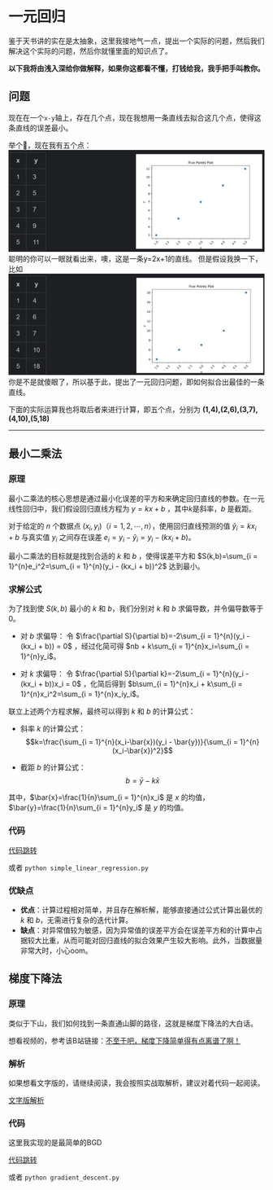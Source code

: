 # 一元回归

鉴于天书讲的实在是太抽象，这里我接地气一点，提出一个实际的问题，然后我们解决这个实际的问题，然后你就懂里面的知识点了。

**以下我将由浅入深给你做解释，如果你这都看不懂，打钱给我，我手把手叫教你。**

## 问题

现在在一个`x-y`轴上，存在几个点，现在我想用一条直线去拟合这几个点，使得这条直线的误差最小。

举个🌰，现在我有五个点：
![](./../../../../.README_images/10953150337500.png)
聪明的你可以一眼就看出来，噢，这是一条y=2x+1的直线。
但是假设我换一下，比如
![](./../../../../.README_images/10964134748300.png)
你是不是就傻眼了，所以基于此，提出了一元回归问题，即如何拟合出最佳的一条直线。

下面的实际运算我也将取后者来进行计算，即五个点，分别为
**(1,4),(2,6),(3,7),(4,10),(5,18)**

---

## 最小二乘法
### 原理
最小二乘法的核心思想是通过最小化误差的平方和来确定回归直线的参数。在一元线性回归中，我们假设回归直线方程为 $y = kx + b$
，其中$k$是斜率，$b$ 是截距。

对于给定的 $n$ 个数据点 $(x_i, y_i)$（$i = 1,2,\cdots,n$），使用回归直线预测的值 $\hat{y}_i=kx_i + b$ 与真实值 $y_i$
之间存在误差 $e_i=y_i - \hat{y}_i=y_i - (kx_i + b)$。

最小二乘法的目标就是找到合适的 $k$ 和 $b$
，使得误差平方和 $S(k,b)=\sum_{i = 1}^{n}e_i^2=\sum_{i = 1}^{n}(y_i - (kx_i + b))^2$ 达到最小。

### 求解公式
为了找到使 $S(k,b)$ 最小的 $k$ 和 $b$，我们分别对 $k$ 和 $b$ 求偏导数，并令偏导数等于 0。

- 对 $b$ 求偏导：
  令 $\frac{\partial S}{\partial b}=-2\sum_{i = 1}^{n}(y_i - (kx_i + b)) = 0$
  ，经过化简可得 $nb + k\sum_{i = 1}^{n}x_i=\sum_{i = 1}^{n}y_i$。


- 对 $k$ 求偏导：
  令 $\frac{\partial S}{\partial k}=-2\sum_{i = 1}^{n}(y_i - (kx_i + b))x_i = 0$
  ，化简后得到 $b\sum_{i = 1}^{n}x_i + k\sum_{i = 1}^{n}x_i^2=\sum_{i = 1}^{n}x_iy_i$。

联立上述两个方程求解，最终可以得到 $k$ 和 $b$ 的计算公式：

- 斜率 $k$ 的计算公式：
  $$k=\frac{\sum_{i = 1}^{n}(x_i-\bar{x})(y_i - \bar{y})}{\sum_{i = 1}^{n}(x_i-\bar{x})^2}$$

- 截距 $b$ 的计算公式：
  $$b=\bar{y}-k\bar{x}$$

其中，$\bar{x}=\frac{1}{n}\sum_{i = 1}^{n}x_i$ 是 $x$ 的均值，$\bar{y}=\frac{1}{n}\sum_{i = 1}^{n}y_i$ 是 $y$ 的均值。
### 代码
[代码跳转](simple_linear_regression.py)

或者
`python simple_linear_regression.py`

### 优缺点
- **优点**：计算过程相对简单，并且存在解析解，能够直接通过公式计算出最优的 $k$ 和 $b$，无需进行复杂的迭代计算。
- **缺点**：对异常值较为敏感，因为异常值的误差平方会在误差平方和的计算中占据较大比重，从而可能对回归直线的拟合效果产生较大影响。此外，当数据量非常大时，小心oom。


## 梯度下降法
### 原理
类似于下山，我们如何找到一条直通山脚的路径，这就是梯度下降法的大白话。

想看视频的，参考该B站链接：[不至于吧，梯度下降简单得有点离谱了啊！](https://www.bilibili.com/video/BV19f421Q7CL/?share_source=copy_web&vd_source=8a03b8f7d83afe5d05fff15bece5a63a)

### 解析
如果想看文字版的，请继续阅读，我会按照实战取解析，建议对着代码一起阅读。

[文字版解析](../../../../ai/gradient_descent.md)

### 代码
这里我实现的是最简单的BGD

[代码跳转](gradient_descent.py) 

或者
`python gradient_descent.py`
